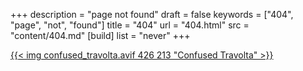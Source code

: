 +++
description = "page not found"
draft = false
keywords = ["404", "page", "not", "found"]
title = "404"
url = "404.html"
src = "content/404.md"
[build]
list = "never"
+++

[{{< img confused_travolta.avif 426 213 "Confused Travolta" >}}](https://knowyourmeme.com/memes/confused-travolta/)
